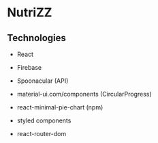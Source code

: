 # NutriZZ



## Technologies

- React
- Firebase
- Spoonacular (API)

- material-ui.com/components (CircularProgress)
- react-minimal-pie-chart (npm)
- styled components
- react-router-dom